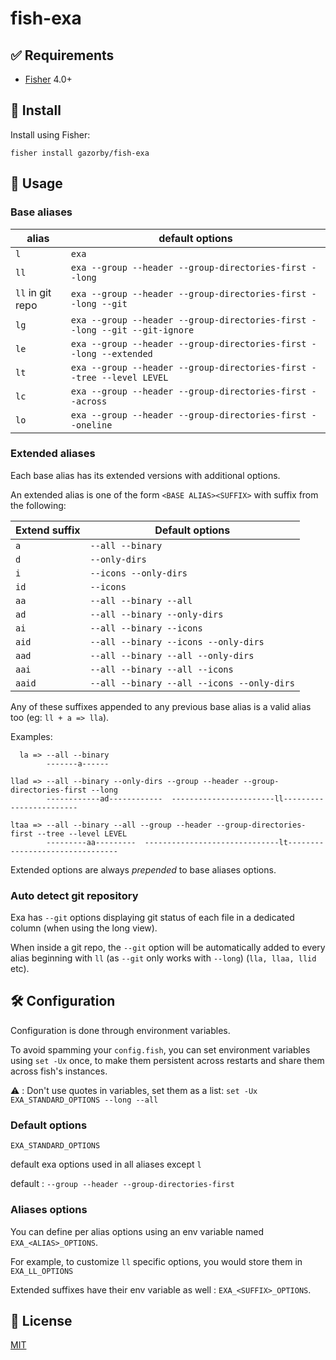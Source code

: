 # fish-exa

## ✅ Requirements
- [Fisher](https://github.com/jorgebucaran/fisher) 4.0+

## 🚀 Install

Install using Fisher:

```console
fisher install gazorby/fish-exa
```

## 🔧 Usage

### Base aliases
| alias            | default options                                                            |
| ---------------- | -------------------------------------------------------------------------- |
| `l`              | `exa`                                                                      |
| `ll`             | `exa --group --header --group-directories-first --long`                    |
| `ll` in git repo | `exa --group --header --group-directories-first --long --git`              |
| `lg`             | `exa --group --header --group-directories-first --long --git --git-ignore` |
| `le`             | `exa --group --header --group-directories-first --long --extended`         |
| `lt`             | `exa --group --header --group-directories-first --tree --level LEVEL`      |
| `lc`             | `exa --group --header --group-directories-first --across`                  |
| `lo`             | `exa --group --header --group-directories-first --oneline`                 |

### Extended aliases

Each base alias has its extended versions with additional options.

An extended alias is one of the form `<BASE ALIAS><SUFFIX>` with suffix from the following:

| Extend suffix | Default options                                    |
| ------------- | ------------------------------------------ |
| `a`           | `--all --binary`                           |
| `d`           | `--only-dirs`                              |
| `i`           | `--icons --only-dirs`                      |
| `id`          | `--icons`                                  |
| `aa`          | `--all --binary --all`                     |
| `ad`          | `--all --binary --only-dirs`               |
| `ai`          | `--all --binary --icons`                   |
| `aid`         | `--all --binary --icons --only-dirs`       |
| `aad`         | `--all --binary --all --only-dirs`         |
| `aai`         | `--all --binary --all --icons`             |
| `aaid`        | `--all --binary --all --icons --only-dirs` |

Any of these suffixes appended to any previous base alias is a valid alias too (eg: `ll + a => lla`).

Examples:

```console
  la => --all --binary
        -------a------

llad => --all --binary --only-dirs --group --header --group-directories-first --long
        ------------ad------------  -----------------------ll------------------------

ltaa => --all --binary --all --group --header --group-directories-first --tree --level LEVEL
        ---------aa---------  ------------------------------lt--------------------------------
```

Extended options are always *prepended* to base aliases options.

### Auto detect git repository

Exa has `--git` options displaying git status of each file in a dedicated column (when using the long view).

When inside a git repo, the `--git` option will be automatically added to every alias beginning with `ll` (as `--git` only works with `--long`) (`lla, llaa, llid` etc).

## 🛠 Configuration

Configuration is done through environment variables.

To avoid spamming your `config.fish`, you can set environment variables using `set -Ux` once, to make them persistent across restarts and share them across fish's instances.

⚠️ : Don't use quotes in variables, set them as a list: `set -Ux EXA_STANDARD_OPTIONS --long --all`

### Default options

`EXA_STANDARD_OPTIONS`


default exa options used in all aliases except `l`

default : `--group --header --group-directories-first`

### Aliases options

You can define per alias options using an env variable named `EXA_<ALIAS>_OPTIONS`.

For example, to customize `ll` specific options, you would store them in `EXA_LL_OPTIONS`

Extended suffixes have their env variable as well : `EXA_<SUFFIX>_OPTIONS`.

## 📝 License

[MIT](https://github.com/Gazorby/fish-exa/blob/master/LICENSE)
